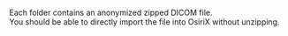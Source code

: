 <br>
Each folder contains an anonymized zipped DICOM file. <br>
You should be able to  directly import the file into OsiriX without unzipping.  
